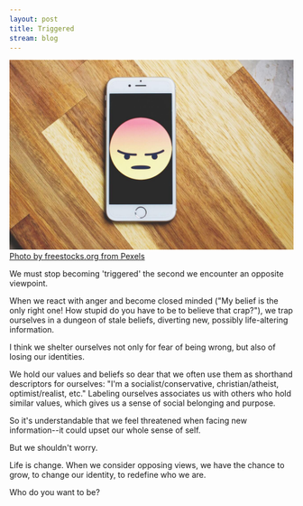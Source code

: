 ```yaml
---
layout: post
title: Triggered
stream: blog
---
```

![Angry emoticon on phone.](/images/angry-phone.jpg)
[Photo by freestocks.org from Pexels](https://www.pexels.com/photo/silver-iphone-6-987585/)

We must stop becoming 'triggered' the second we encounter an opposite viewpoint.

When we react with anger and become closed minded ("My belief is the only right one! How stupid do you have to be to believe that crap?"), we trap ourselves in a dungeon of stale beliefs, diverting new, possibly life-altering information.

I think we shelter ourselves not only for fear of being wrong, but also of losing our identities.<!--more-->

We hold our values and beliefs so dear that we often use them as shorthand descriptors for ourselves: "I'm a socialist/conservative, christian/atheist, optimist/realist, etc." Labeling ourselves associates us with others who hold similar values, which gives us a sense of social belonging and purpose. 

So it's understandable that we feel threatened when facing new information--it could upset our whole sense of self.

But we shouldn't worry.

Life is change. When we consider opposing views, we have the chance to grow, to change our identity, to redefine who we are. 

Who do you want to be?
